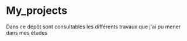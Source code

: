 # My_projects
Dans ce dépôt sont consultables les différents travaux que j'ai pu mener dans mes études
